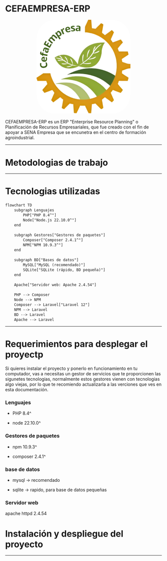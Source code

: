 # **CEFAEMPRESA-ERP**

<p align="center">
  <img src="./documentation/imgs/logo-cefaempresa.png" alt="Logo" width="60%" style="border-radius: 20%;"/>
</p>

CEFAEMPRESA-ERP es un ERP  "Enterprise Resource Planning" o Planificación de Recursos Empresariales, que fue creado con el fin de apoyar a SENA Empresa que se encunetra en el centro de formación agroindustrial.

---

# **Metodologias de trabajo**



---

# **Tecnologias utilizadas**

```mermaid
flowchart TD
    subgraph Lenguajes
        PHP["PHP 8.4^"]
        Node["Node.js 22.10.0^"]
    end

    subgraph Gestores["Gestores de paquetes"]
        Composer["Composer 2.4.1^"]
        NPM["NPM 10.9.3^"]
    end

    subgraph BD["Bases de datos"]
        MySQL["MySQL (recomendado)"]
        SQLite["SQLite (rápido, BD pequeña)"]
    end

    Apache["Servidor web: Apache 2.4.54"]

    PHP --> Composer
    Node --> NPM
    Composer --> Laravel["Laravel 12"]
    NPM --> Laravel
    BD --> Laravel
    Apache --> Laravel
```
---


# **Requerimientos para desplegar el proyectp**


Si quieres instalar el proyecto y ponerlo en funcionamiento en tu computador, vas a necesitas un gestor de servicios que te proporcionen las sigunetes tecnologias, normalmente estos gestores vienen con tecnologias algo viejas, por lo que te recomiendo actualizarla a las verciones que ves en esta documentación.


### **Lenguajes**

- PHP 8.4^

- node 22.10.0^

### **Gestores de paquetes**

- npm 10.9.3^

- composer 2.4.1^


### **base de datos**

- mysql -> recomendado

- sqlite -> rapido, para base de datos pequeñas 


### **Servidor web**

apache httpd 2.4.54




# **Instalación y despliegue del proyecto**




---


